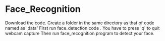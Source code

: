 # Face_Recognition
Download the code.
Create a folder in the same directory as that of code named as 'data'
First run face_detection code . You have to press 'q' to quit webcam capture
Then run face_recognition program to detect your face.
